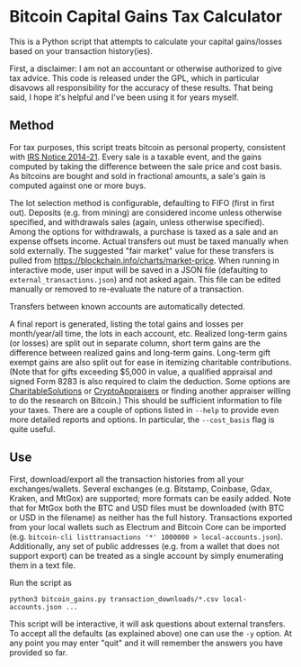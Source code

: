 Bitcoin Capital Gains Tax Calculator
====================================

This is a Python script that attempts to calculate your capital gains/losses
based on your transaction history(ies).

First, a disclaimer: I am not an accountant or otherwise authorized to give tax advice.
This code is released under the GPL, which in particular disavows all responsibility for the accuracy of these results.
That being said, I hope it's helpful and I've been using it for years myself.

Method
------

For tax purposes, this script treats bitcoin as personal property,
consistent with [IRS Notice 2014-21](https://www.irs.gov/newsroom/irs-virtual-currency-guidance).
Every sale is a taxable event, and the gains computed by taking the difference between the sale price and cost basis.
As bitcoins are bought and sold in fractional amounts, a sale's gain is computed against one or more buys.

The lot selection method is configurable, defaulting to FIFO (first in first out).
Deposits (e.g. from mining) are considered income unless otherwise specified,
and withdrawals sales (again, unless otherwise specified).
Among the options for withdrawals, a purchase is taxed as a sale and an expense
offsets income.  Actual transfers out must be taxed manually when sold externally.
The suggested "fair market" value for these transfers is pulled from
https://blockchain.info/charts/market-price.
When running in interactive mode, user input will be saved in a JSON file
(defaulting to `external_transactions.json`) and not asked again.
This file can be edited manually or removed to
re-evaluate the nature of a transaction.

Transfers between known accounts are automatically detected.

A final report is generated, listing the total gains and losses per month/year/all time,
the lots in each account, etc.
Realized long-term gains (or losses) are split out in separate column, short term
gains are the difference between realized gains and long-term gains.
Long-term gift exempt gains are also split out for ease in itemizing charitable
contributions.
(Note that for gifts exceeding $5,000 in value, a qualified appraisal
and signed Form 8283 is also required to claim the deduction.
Some options are [CharitableSolutions](http://charitablesolutionsllc.com/virtual-currency-appraisals/)
or [CryptoAppraisers](https://cryptoappraisers.com/)
or finding another appraiser willing to do the research on Bitcoin.)
This should be sufficient information to file your taxes.
There are a couple of options listed in `--help` to provide even more detailed
reports and options.  In particular, the `--cost_basis` flag is quite useful.


Use
---

First, download/export all the transaction histories from all your exchanges/wallets.
Several exchanges (e.g. Bitstamp, Coinbase, Gdax, Kraken, and MtGox) are supported; more formats can be easily added.
Note that for MtGox both the BTC and USD files must be downloaded (with BTC or USD in the filename) as neither has the full history.
Transactions exported from your local wallets such as Electrum and Bitcoin Core can be imported (e.g. `bitcoin-cli listtransactions '*' 1000000 > local-accounts.json`).
Additionally, any set of public addresses (e.g. from a wallet that does not support export)
can be treated as a single account by simply enumerating them in a text file.

Run the script as

    python3 bitcoin_gains.py transaction_downloads/*.csv local-accounts.json ...

This script will be interactive, it will ask questions about external transfers.
To accept all the defaults (as explained above) one can use the `-y` option.
At any point you may enter "quit" and it will remember the answers you have
provided so far.
